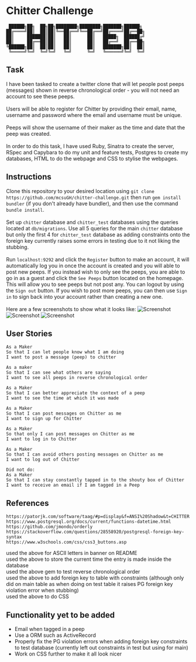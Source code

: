 # Chitter Challenge

```
 ██████╗██╗  ██╗██╗████████╗████████╗███████╗██████╗ 
██╔════╝██║  ██║██║╚══██╔══╝╚══██╔══╝██╔════╝██╔══██╗
██║     ███████║██║   ██║      ██║   █████╗  ██████╔╝
██║     ██╔══██║██║   ██║      ██║   ██╔══╝  ██╔══██╗
╚██████╗██║  ██║██║   ██║      ██║   ███████╗██║  ██║
 ╚═════╝╚═╝  ╚═╝╚═╝   ╚═╝      ╚═╝   ╚══════╝╚═╝  ╚═╝

```

## Task

I have been tasked to create a twitter clone that will let people post peeps (messages) shown in reverse chronological order - you will not need an account to see these peeps.\
\
Users will be able to register for Chitter by providing their email, name, username and password where the email and username must be unique.\
\
Peeps will show the username of their maker as the time and date that the peep was created.\
\
In order to do this task, I have used Ruby, Sinatra to create the server, RSpec and Capybara to do my unit and feature tests, Postgres to create my databases, HTML to do the webpage and CSS to stylise the webpages. 

## Instructions

Clone this repository to your desired location using `git clone https://github.com/mcsuGH/chitter-challenge.git` then run `gem install bundler` (if you don't already have bundler), and then use the command `bundle install`.\
\
Set up `chitter` database and `chitter_test` databases using the queries located at `db/migrations`. Use all 5 queries for the main `chitter` database but only the first 4 for `chitter_test` database as adding constraints onto the foreign key currently raises some errors in testing due to it not liking the stubbing.\
\
Run `localhost:9292` and click the `Register` button to make an account, it will automatically log you in once the account is created and you will able to post new peeps. If you instead wish to only see the peeps, you are able to go in as a guest and click the `See Peeps` button located on the homepage. This will allow you to see peeps but not post any. You can logout by using the `Sign out` button. If you wish to post more peeps, you can then use `Sign in` to sign back into your account rather than creating a new one.\
\
Here are a few screenshots to show what it looks like:
![Screenshot](https://i.imgur.com/QbvvDyv.png)
![Screenshot](https://i.imgur.com/dJ1VcWz.png)
![Screenshot](https://i.imgur.com/sPlVEFR.png)

## User Stories

```
As a Maker
So that I can let people know what I am doing  
I want to post a message (peep) to chitter

As a maker
So that I can see what others are saying  
I want to see all peeps in reverse chronological order

As a Maker
So that I can better appreciate the context of a peep
I want to see the time at which it was made

As a Maker
So that I can post messages on Chitter as me
I want to sign up for Chitter

As a Maker
So that only I can post messages on Chitter as me
I want to log in to Chitter

As a Maker
So that I can avoid others posting messages on Chitter as me
I want to log out of Chitter

Did not do:
As a Maker
So that I can stay constantly tapped in to the shouty box of Chitter
I want to receive an email if I am tagged in a Peep
```

## References
```
https://patorjk.com/software/taag/#p=display&f=ANSI%20Shadow&t=CHITTER
https://www.postgresql.org/docs/current/functions-datetime.html
https://github.com/jmondo/orderly
https://stackoverflow.com/questions/28558920/postgresql-foreign-key-syntax
https://www.w3schools.com/css/css3_buttons.asp

```
used the above for ASCII letters in banner on README\
used the above to store the current time the entry is made inside the database\
used the above gem to test reverse chronological order\
used the above to add foreign key to table with constraints (although only did on main table as when doing on test table it raises PG foreign key violation error when stubbing)\
used the above to do CSS

## Functionality yet to be added
- Email when tagged in a peep
- Use a ORM such as ActiveRecord
- Properly fix the PG violation errors when adding foreign key constraints to test database (currently left out constraints in test but using for main)
- Work on CSS further to make it all look nicer